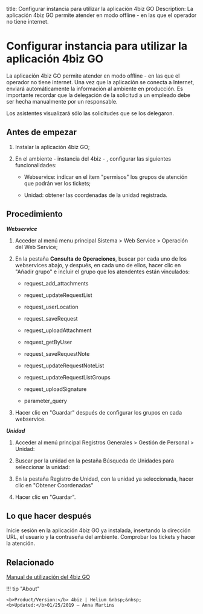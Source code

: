 title: Configurar instancia para utilizar la aplicación 4biz GO
Description: La aplicación 4biz GO permite atender en modo offline - en las que el operador no tiene internet.
# Configurar instancia para utilizar la aplicación 4biz GO

La aplicación 4biz GO permite atender en modo offline - en las que el
operador no tiene internet. Una vez que la aplicación se conecta a Internet,
enviará automáticamente la información al ambiente en producción. Es importante
recordar que la delegación de la solicitud a un empleado debe ser hecha
manualmente por un responsable.

Los asistentes visualizará sólo las solicitudes que se los delegaron.

Antes de empezar
--------------------

1.  Instalar la aplicación 4biz GO;

2.  En el ambiente - instancia del 4biz - , configurar las siguientes
    funcionalidades:

    -   Webservice: indicar en el ítem "permisos" los grupos de atención que podrán
      ver los tickets;

    -   Unidad: obtener las coordenadas de la unidad registrada.

Procedimiento
-----------------

***Webservice***

1.  Acceder al menú menu principal Sistema \> Web Service \> Operación del Web
    Service;

2.  En la pestaña **Consulta de Operaciones**, buscar por cada uno de los
    webservices abajo, y después, en cada uno de ellos, hacer clic en "Añadir
    grupo" e incluir el grupo que los atendentes están vinculados:

    -   request_add_attachments

    -   request_updateRequestList

    -   request_userLocation

    -   request_saveRequest

    -   request_uploadAttachment

    -   request_getByUser
    
    -   request_saveRequestNote
    
    -   request_updateRequestNoteList
    
    -   request_updateRequestListGroups
    
    -   request_uploadSignature
    
    -   parameter_query

3.  Hacer clic en "Guardar" después de configurar los grupos en cada webservice.

***Unidad***

1.  Acceder al menú principal Registros Generales \> Gestión de Personal \>
    Unidad:

2.  Buscar por la unidad en la pestaña Búsqueda de Unidades para seleccionar la
    unidad:

3.  En la pestaña Registro de Unidad, con la unidad ya seleccionada, hacer clic
    en "Obtener Coordenadas"

4.  Hacer clic en "Guardar".

Lo que hacer después
----------

Inicie sesión en la aplicación 4biz GO ya instalada, insertando la dirección
URL, el usuario y la contraseña del ambiente. Comprobar los tickets y hacer la
atención.


Relacionado
-----------

[Manual de utilización del 4biz GO](/es-es/4biz-helium/additional-features/mobile-and-field-service/apps/4biz-field-service-manual.html)

!!! tip "About"

    <b>Product/Version:</b> 4biz | Helium &nbsp;&nbsp;
    <b>Updated:</b>01/25/2019 – Anna Martins
